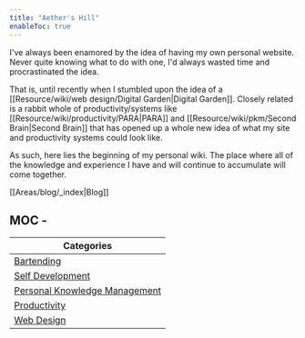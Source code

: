 ```yaml
---
title: "Aether's Hill"
enableToc: true
---
```


I've always been enamored by the idea of having my own personal website. 
Never quite knowing what to do with one, I'd always wasted time and procrastinated the idea. 

That is, until recently when I stumbled upon the idea of a [[Resource/wiki/web design/Digital Garden|Digital Garden]].
Closely related is a rabbit whole of productivity/systems like [[Resource/wiki/productivity/PARA|PARA]] and [[Resource/wiki/pkm/Second Brain|Second Brain]] that has opened up a whole new idea of what my site and productivity systems could look like. 

As such, here lies the beginning of my personal wiki. The place where all of the knowledge and experience I have and will continue to accumulate will come together.

[[Areas/blog/_index|Blog]]

## MOC - 
| Categories | 
| ----------- |
| [Bartending](Resource/wiki/bartending) |
| [Self Development](Areas/self%20development) |
| [Personal Knowledge Management](Resource/wiki/pkm) |
| [Productivity](Resource/wiki/productivity) |
| [Web Design](Resource/wiki/web%20design) |
